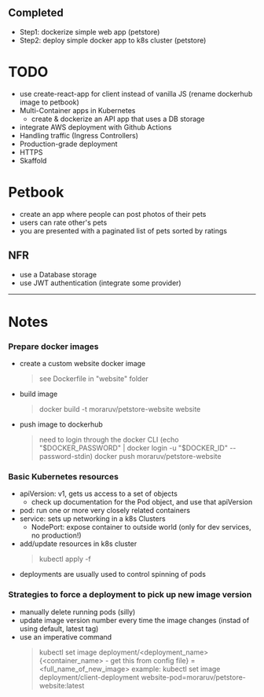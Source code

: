 ## Completed

- Step1: dockerize simple web app (petstore)
- Step2: deploy simple docker app to k8s cluster (petstore)

# TODO
- use create-react-app for client instead of vanilla JS (rename dockerhub image to petbook)
- Multi-Container apps in Kubernetes
    - create & dockerize an API app that uses a DB storage
- integrate AWS deployment with Github Actions
- Handling traffic (Ingress Controllers)
- Production-grade deployment
- HTTPS
- Skaffold

# Petbook
- create an app where people can post photos of their pets
- users can rate other's pets
- you are presented with a paginated list of pets sorted by ratings
## NFR
- use a Database storage
- use JWT authentication (integrate some provider)

-------

# Notes

### Prepare docker images
- create a custom website docker image
    > see Dockerfile in "website" folder
- build image
    > docker build -t moraruv/petstore-website website
- push image to dockerhub
    > need to login through the docker CLI (echo "$DOCKER_PASSWORD" | docker login -u "$DOCKER_ID" --password-stdin)
    > docker push moraruv/petstore-website

### Basic Kubernetes resources
- apiVersion: v1, gets us access to a set of objects
    - check up documentation for the Pod object, and use that apiVersion
- pod: run one or more very closely related containers
- service: sets up networking in a k8s Clusters
    - NodePort: expose container to outside world (only for dev services, no production!)
- add/update resources in k8s cluster
    > kubectl apply -f <filename>
- deployments are usually used to control spinning of pods

### Strategies to force a deployment to pick up new image version
- manually delete running pods (silly)
- update image version number every time the image changes (instad of using default, latest tag)
- use an imperative command
    > kubectl set image deployment/<deployment_name> {<container_name> - get this from config file} = <full_name_of_new_image>
    example:
    > kubectl set image deployment/client-deployment website-pod=moraruv/petstore-website:latest